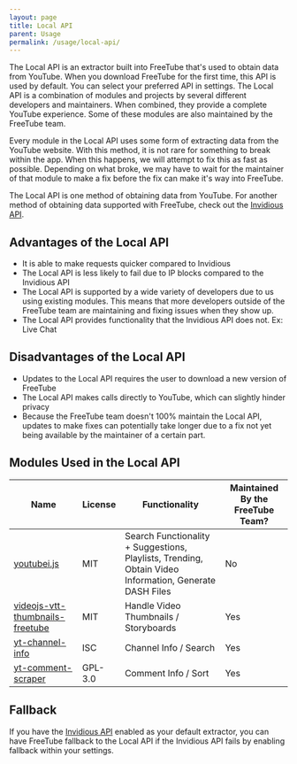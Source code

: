 ```yaml
---
layout: page
title: Local API
parent: Usage
permalink: /usage/local-api/
---
```


The Local API is an extractor built into FreeTube that's used to obtain data from YouTube. When you download FreeTube for the first time, this API is used by default. You can select your preferred API in settings. The Local API is a combination of modules and projects by several different developers and maintainers. When combined, they provide a complete YouTube experience. Some of these modules are also maintained by the FreeTube team.

Every module in the Local API uses some form of extracting data from the YouTube website. With this method, it is not rare for something to break within the app. When this happens, we will attempt to fix this as fast as possible. Depending on what broke, we may have to wait for the maintainer of that module to make a fix before the fix can make it's way into FreeTube.

The Local API is one method of obtaining data from YouTube. For another method of obtaining data supported with FreeTube, check out the [Invidious API](/usage/invidious-api).

## Advantages of the Local API

- It is able to make requests quicker compared to Invidious
- The Local API is less likely to fail due to IP blocks compared to the Invidious API
- The Local API is supported by a wide variety of developers due to us using existing modules. This means that more developers outside of the FreeTube team are maintaining and fixing issues when they show up.
- The Local API provides functionality that the Invidious API does not. Ex: Live Chat

## Disadvantages of the Local API

- Updates to the Local API requires the user to download a new version of FreeTube
- The Local API makes calls directly to YouTube, which can slightly hinder privacy
- Because the FreeTube team doesn't 100% maintain the Local API, updates to make fixes can potentially take longer due to a fix not yet being available by the maintainer of a certain part.

## Modules Used in the Local API

| Name                                                                                     | License | Functionality                                                                                          | Maintained By the FreeTube Team? |
| ---------------------------------------------------------------------------------------- | ------- | ------------------------------------------------------------------------------------------------------ | -------------------------------- |
| [youtubei.js](https://github.com/LuanRT/YouTube.js)                                      | MIT     | Search Functionality + Suggestions, Playlists, Trending, Obtain Video Information, Generate DASH Files | No                               |
| [videojs-vtt-thumbnails-freetube](https://github.com/FreeTubeApp/videojs-vtt-thumbnails) | MIT     | Handle Video Thumbnails / Storyboards                                                                  | Yes                              |
| [yt-channel-info](https://github.com/FreeTubeApp/yt-channel-info)                        | ISC     | Channel Info / Search                                                                                  | Yes                              |
| [yt-comment-scraper](https://github.com/FreeTubeApp/yt-comment-scraper)                  | GPL-3.0 | Comment Info / Sort                                                                                    | Yes                              |

## Fallback

If you have the [Invidious API](/usage/invidious-api) enabled as your default extractor, you can have FreeTube fallback to the Local API if the Invidious API fails by enabling fallback within your settings.
